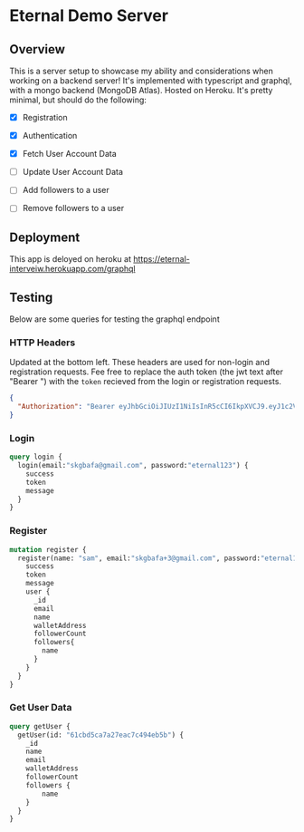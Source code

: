 # Eternal Demo Server

## Overview
This is a server setup to showcase my ability and considerations when working on a backend server! It's implemented with typescript and graphql, with a mongo backend (MongoDB Atlas). Hosted on Heroku. It's pretty minimal, but should do the following:

- [x] Registration
- [x] Authentication
- [x] Fetch User Account Data
- [ ] Update User Account Data
- [ ] Add followers to a user
- [ ] Remove followers to a user


## Deployment
This app is deloyed on heroku at https://eternal-interveiw.herokuapp.com/graphql


## Testing
Below are some queries for testing the graphql endpoint

### HTTP Headers
Updated at the bottom left. These headers are used for non-login and registration requests. Fee free to replace the auth token (the jwt text after "Bearer ") with the `token` recieved from the login or registration requests.
```json
{
  "Authorization": "Bearer eyJhbGciOiJIUzI1NiIsInR5cCI6IkpXVCJ9.eyJ1c2VySWQiOiI2MWNiZDVjYTdhMjdlYWM3YzQ5NGViNWIiLCJpYXQiOjE2NDEyODM0MDIsImV4cCI6MTY0MTM2OTgwMn0.yAQo5noHW2T5XV0EpVPo1ED78kS9OHVqQ4LX5h4cXYg"
}
```

### Login
```graphql
query login {
  login(email:"skgbafa@gmail.com", password:"eternal123") {
    success
    token
    message
  }
}
```

### Register
```graphql
mutation register {
  register(name: "sam", email:"skgbafa+3@gmail.com", password:"eternal123", walletAddress: "0x123f") {
    success
    token
    message
    user {
      _id
      email
      name
      walletAddress
      followerCount
      followers{
        name
      }
    }
  }
}
```

### Get User Data
```graphql
query getUser {
  getUser(id: "61cbd5ca7a27eac7c494eb5b") {
    _id
    name
    email
    walletAddress
    followerCount
    followers {
        name
    }
  }
}
```

